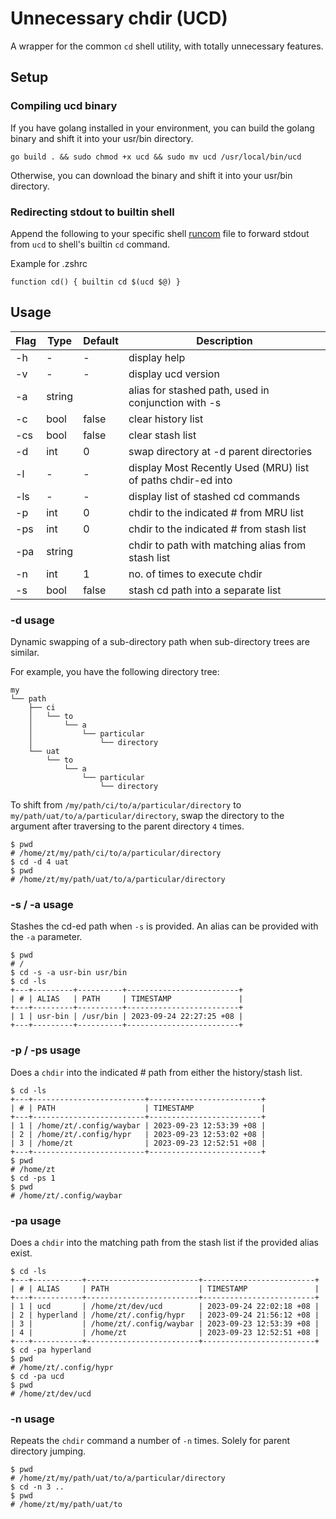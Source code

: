 # Unnecessary chdir (UCD)
A wrapper for the common `cd` shell utility, with totally unnecessary features.

## Setup

### Compiling ucd binary

If you have golang installed in your environment, you can build the golang binary and shift it into your usr/bin directory.  
```shell
go build . && sudo chmod +x ucd && sudo mv ucd /usr/local/bin/ucd
```

Otherwise, you can download the binary and shift it into your usr/bin directory.


### Redirecting stdout to builtin shell

Append the following to your specific shell [runcom](https://en.wikipedia.org/wiki/RUNCOM) file  to forward stdout from `ucd` to shell's builtin `cd` command.

Example for .zshrc  
```shell
function cd() { builtin cd $(ucd $@) }
```

## Usage

| Flag | Type | Default | Description |
| --- | --- | --- | --- |
| -h | - | - | display help |
| -v | - | - | display ucd version | 
| -a | string |  | alias for stashed path, used in conjunction with -s |
| -c | bool | false | clear history list |
| -cs | bool | false | clear stash list |
| -d | int | 0 | swap directory at -d parent directories |
| -l | - | - | display Most Recently Used (MRU) list of paths chdir-ed into |
| -ls | - | - | display list of stashed cd commands |
| -p | int | 0 | chdir to the indicated # from MRU list |
| -ps | int | 0 | chdir to the indicated # from stash list |
| -pa | string |  | chdir to path with matching alias from stash list |
| -n | int | 1 | no. of times to execute chdir |
| -s | bool | false | stash cd path into a separate list |


### -d usage

Dynamic swapping of a sub-directory path when sub-directory trees are similar.  

For example, you have the following directory tree:
```shell
my
└── path
    ├── ci
    │   └── to
    │       └── a
    │           └── particular
    │               └── directory
    └── uat
        └── to
            └── a
                └── particular
                    └── directory
```

To shift from `/my/path/ci/to/a/particular/directory` to `my/path/uat/to/a/particular/directory`, swap the directory to the argument after traversing to the parent directory `4` times.  

```shell
$ pwd
# /home/zt/my/path/ci/to/a/particular/directory
$ cd -d 4 uat
$ pwd
# /home/zt/my/path/uat/to/a/particular/directory
```

### -s / -a usage

Stashes the cd-ed path when `-s` is provided. An alias can be provided with the `-a` parameter.

```shell
$ pwd
# /
$ cd -s -a usr-bin usr/bin
$ cd -ls
+---+---------+----------+-------------------------+
| # | ALIAS   | PATH     | TIMESTAMP               |
+---+---------+----------+-------------------------+
| 1 | usr-bin | /usr/bin | 2023-09-24 22:27:25 +08 |
+---+---------+----------+-------------------------+
```

### -p / -ps usage

Does a `chdir` into the indicated # path from either the history/stash list.  

```shell
$ cd -ls
+---+-------------------------+-------------------------+
| # | PATH                    | TIMESTAMP               |
+---+-------------------------+-------------------------+
| 1 | /home/zt/.config/waybar | 2023-09-23 12:53:39 +08 |
| 2 | /home/zt/.config/hypr   | 2023-09-23 12:53:02 +08 |
| 3 | /home/zt                | 2023-09-23 12:52:51 +08 |
+---+-------------------------+-------------------------+
$ pwd
# /home/zt
$ cd -ps 1
$ pwd
# /home/zt/.config/waybar
```

### -pa usage

Does a `chdir` into the matching path from the stash list if the provided alias exist.

```shell
$ cd -ls
+---+-----------+-------------------------+-------------------------+
| # | ALIAS     | PATH                    | TIMESTAMP               |
+---+-----------+-------------------------+-------------------------+
| 1 | ucd       | /home/zt/dev/ucd        | 2023-09-24 22:02:18 +08 |
| 2 | hyperland | /home/zt/.config/hypr   | 2023-09-24 21:56:12 +08 |
| 3 |           | /home/zt/.config/waybar | 2023-09-23 12:53:39 +08 |
| 4 |           | /home/zt                | 2023-09-23 12:52:51 +08 |
+---+-----------+-------------------------+-------------------------+
$ cd -pa hyperland
$ pwd
# /home/zt/.config/hypr
$ cd -pa ucd
$ pwd
# /home/zt/dev/ucd
```

### -n usage

Repeats the `chdir` command a number of `-n` times. Solely for parent directory jumping.  

```shell
$ pwd
# /home/zt/my/path/uat/to/a/particular/directory
$ cd -n 3 ..
$ pwd
# /home/zt/my/path/uat/to
```

